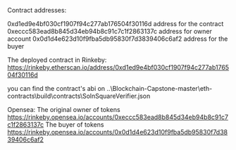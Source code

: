Contract addresses:

0xd1ed9e4bf030cf1907f94c277ab176504f30116d address for the contract
0xeccc583ead8b845d34eb94b8c91c7c1f2863137c address for owner account
0x0d1d4e623d10f9fba5db95830f7d3839406c6af2 address for the buyer

The deployed contract in Rinkeby:
https://rinkeby.etherscan.io/address/0xd1ed9e4bf030cf1907f94c277ab176504f30116d

you can find the contract's abi on ..\Blockchain-Capstone-master\eth-contracts\build\contracts\SolnSquareVerifier.json

Opensea:
The original owner of tokens
https://rinkeby.opensea.io/accounts/0xeccc583ead8b845d34eb94b8c91c7c1f2863137c
The buyer of tokens
https://rinkeby.opensea.io/accounts/0x0d1d4e623d10f9fba5db95830f7d3839406c6af2